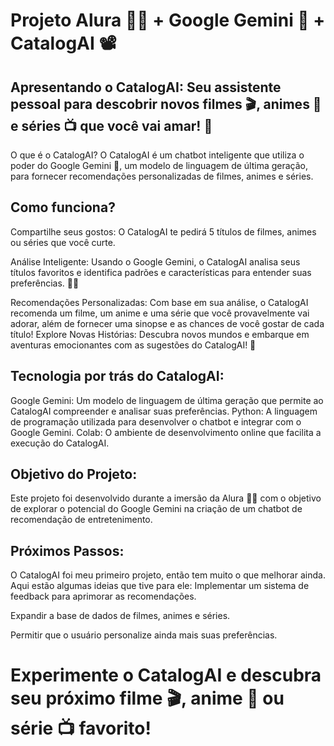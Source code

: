 # Projeto Alura 🧑‍💻 + Google Gemini 🌟 + CatalogAI 📽️

## Apresentando o CatalogAI: Seu assistente pessoal para descobrir novos filmes 🎬, animes 🏯 e séries 📺 que você vai amar! 💖
O que é o CatalogAI?
O CatalogAI é um chatbot inteligente que utiliza o poder do Google Gemini 🌟, um modelo de linguagem de última geração, para fornecer recomendações personalizadas de filmes, animes e séries.

## Como funciona?
Compartilhe seus gostos: O CatalogAI te pedirá 5 títulos de filmes, animes ou séries que você curte.

Análise Inteligente: Usando o Google Gemini, o CatalogAI analisa seus títulos favoritos e identifica padrões e características para entender suas preferências. 🧠💡

Recomendações Personalizadas: Com base em sua análise, o CatalogAI recomenda um filme, um anime e uma série que você provavelmente vai adorar, além de fornecer uma sinopse e as chances de você gostar de cada título!
Explore Novas Histórias: Descubra novos mundos e embarque em aventuras emocionantes com as sugestões do CatalogAI! 🚀

## Tecnologia por trás do CatalogAI:
Google Gemini: Um modelo de linguagem de última geração que permite ao CatalogAI compreender e analisar suas preferências.
Python: A linguagem de programação utilizada para desenvolver o chatbot e integrar com o Google Gemini.
Colab: O ambiente de desenvolvimento online que facilita a execução do CatalogAI.

## Objetivo do Projeto:
Este projeto foi desenvolvido durante a imersão da Alura 🧑‍💻 com o objetivo de explorar o potencial do Google Gemini na criação de um chatbot de recomendação de entretenimento.

## Próximos Passos:
O CatalogAI foi meu primeiro projeto, então tem muito o que melhorar ainda. Aqui estão algumas ideias que tive para ele:
Implementar um sistema de feedback para aprimorar as recomendações.

Expandir a base de dados de filmes, animes e séries.

Permitir que o usuário personalize ainda mais suas preferências.

# Experimente o CatalogAI e descubra seu próximo filme 🎬, anime 🏯 ou série 📺 favorito!
